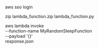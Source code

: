 aws sso login

zip lambda_function.zip lambda_function.py

aws lambda invoke \
--function-name MyRandomSleepFunction \
--payload '{}' \
response.json


